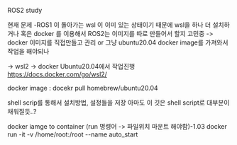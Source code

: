 ROS2 study

현재 문제
-ROS1 이 돌아가는 wsl 이 이미 있는 상태이기 때문에 wsl을 하나 더 설치하거나 혹은 docker 를 이용해서 ROS2는 이미지를 따로 만들어서 할지 고민중
-> docker 이미지를 직접만들고 관리 or 그냥 ubuntu20.04 docker image를 가져와서 작업을 해야되나 

-> wsl2 -> docker Ubuntu20.04에서 작업진행
https://docs.docker.com/go/wsl2/

docker image : docekr pull homebrew/ubuntu20.04

shell scrip를 통해서 설치방법, 설정들을 저장
아마도 이 깃은 shell script로 대부분이 채워질듯..?

docker iamge to container (run 명령어 -> 파일위치 마운트 해야함)-1.03
docker run -it -v /home/root:/root --name auto_start 